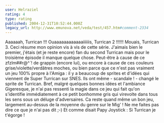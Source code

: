 ```yaml
---
user: Helraziel
rating: 4
type: rating
published: 2004-12-31T10:52:44.000Z
legacy_url: http://www.emunova.net/veda/test/457.htm#comment-2334
---
```

Aaaaaah, Turrican !!! Ouaaaaaaaaaaaaiiiiiis, Turrican 2 !!!!!! Mouais, Turrican 3\. Ceci résume mon opinion vis à vis de cette série. J'aimais bien le premier, j'étais (et je reste encore) fan du second Turrican mais pour le troisième épisode il manque quelque chose. Peut-être à cause de ce zfzlm\#\#r@^\`! de grappin (encore lui), ou encore à cause de ces couleurs grise/violette/verdâtres moches, ou bien parce que ce n'est pas vraiment un jeu 100% propre à l'Amiga : il y a beaucoup de sprites et d'idées qui viennent de Super Turrican sur SNES. Ils ont même - scandale ! - changé le sprite de Turrican. Bref, malgré quelques bonnes idées et l'ambiance Gigeresque, je n'ai pas ressenti la magie dans ce jeu qui fait qu'on s'identifie immédiatement à ce petit bonhomme gris qui virevolte dans tous les sens sous un déluge d'adversaires. Ca reste quand même un bon jeu, largement au-dessus de la moyenne du genre sur le Mig' ! Ne me faites pas dire ce que je n'ai pas dit ;-)
Et comme disait Papy Joystick : Si Turrican je t'égorge !